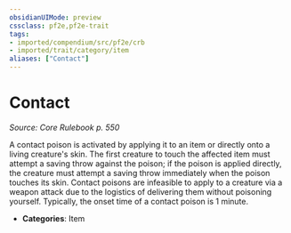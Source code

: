 ```yaml
---
obsidianUIMode: preview
cssclass: pf2e,pf2e-trait
tags:
- imported/compendium/src/pf2e/crb
- imported/trait/category/item
aliases: ["Contact"]
---
```

# Contact  
*Source: Core Rulebook p. 550*  

A contact poison is activated by applying it to an item or directly onto a living creature's skin. The first creature to touch the affected item must attempt a saving throw against the poison; if the poison is applied directly, the creature must attempt a saving throw immediately when the poison touches its skin. Contact poisons are infeasible to apply to a creature via a weapon attack due to the logistics of delivering them without poisoning yourself. Typically, the onset time of a contact poison is 1 minute.

- **Categories**: Item